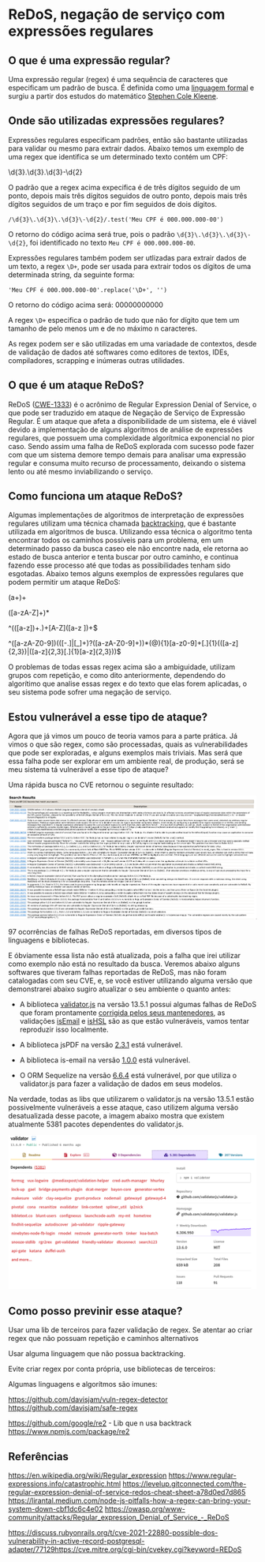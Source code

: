 # ReDoS, negação de serviço com expressões regulares

## O que é uma expressão regular?

Uma expressão regular (regex) é uma sequência de caracteres que especificam um padrão de busca. É definida como uma [linguagem formal](https://pt.wikipedia.org/wiki/Linguagem_formal) e surgiu a partir dos estudos do matemático [Stephen Cole Kleene](https://pt.wikipedia.org/wiki/Stephen_Kleene).
## Onde são utilizadas expressões regulares?

Expressões regulares especificam padrões, então são bastante utilizadas para validar ou mesmo para extrair dados. Abaixo temos um exemplo de uma regex que identifica se um determinado texto contém um CPF:

\d{3}\.\d{3}\.\d{3}\-\d{2}

O padrão que a regex acima expecifica é de três dígitos seguido de um ponto, depois mais três dígitos seguidos de outro ponto, depois mais três dígitos seguidos de um traço e por fim seguidos de dois dígitos.

```
/\d{3}\.\d{3}\.\d{3}\-\d{2}/.test('Meu CPF é 000.000.000-00')
```

O retorno do código acima será true, pois o padrão `\d{3}\.\d{3}\.\d{3}\-\d{2}`, foi identificado no texto `Meu CPF é 000.000.000-00`.

Expressões regulares também podem ser utlizadas para extrair dados de um texto, a regex `\D+`, pode ser usada para extrair todos os dígitos de uma determinada string, da seguinte forma:

```
'Meu CPF é 000.000.000-00'.replace('\D+', '')
```

O retorno do código acima será: 00000000000

A regex `\D+` especifica o padrão de tudo que não for dígito que tem um tamanho de pelo menos um e de no máximo n caracteres.

As regex podem ser e são utilizadas em uma variadade de contextos, desde de validação de dados até softwares como editores de textos, IDEs, compiladores, scrapping e inúmeras outras utilidades.

## O que é um ataque ReDoS?

ReDoS ([CWE-1333](https://cwe.mitre.org/data/definitions/1333.html)) é o acrônimo de Regular Expression Denial of Service, o que pode ser traduzido em ataque de Negação de Serviço de Expressão Regular.
É um ataque que afeta a disponibilidade de um sistema, ele é viável devido a implementação de alguns algoritmos de análise de expressões regulares, 
que possuem uma complexidade algorítmica exponencial no pior caso. Sendo assim uma falha de ReDoS explorada com sucesso pode fazer com que um
sistema demore tempo demais para analisar uma expressão regular e consuma muito recurso de processamento, deixando o sistema lento ou até mesmo 
inviabilizando o serviço.

## Como funciona um ataque ReDoS?

Algumas implementações de algoritmos de interpretação de expressões regulares utilizam uma técnica chamada [backtracking](https://pt.wikipedia.org/wiki/Backtracking), que é bastante utilizada
em algoritmos de busca. Utilizando essa técnica o algoritmo tenta encontrar todos os caminhos possíveis para um problema, em um determinado passo da busca caseo ele não encontre nada, ele retorna ao estado de busca anterior e
tenta buscar por outro caminho, e continua fazendo esse processo até que todas as possibilidades tenham sido esgotadas. Abaixo temos alguns exemplos de expressões regulares que podem permitir um ataque ReDoS:

(a+)+

([a-zA-Z]+)*

^(([a-z])+.)+[A-Z]([a-z ])+$

^([a-zA-Z0-9])(([\-.]|[_]+)?([a-zA-Z0-9]+))*(@){1}[a-z0-9]+[.]{1}(([a-z]{2,3})|([a-z]{2,3}[.]{1}[a-z]{2,3}))$

O problemas de todas essas regex acima são a ambiguidade, utilizam grupos com repetição, e como dito anteriormente, dependendo do algorítimo que analise essas regex e do texto que elas forem aplicadas, o seu sistema pode sofrer uma negação de serviço. 

## Estou vulnerável a esse tipo de ataque?

Agora que já vimos um pouco de teoria vamos para a parte prática. Já vimos o que são regex, como são processadas, quais as vulnerabilidades que pode ser exploradas, e alguns exemplos mais triviais. Mas será que essa falha pode ser explorar em um ambiente real, de produção, será se meu sistema tá vulnerável a esse tipo de ataque? 

Uma rápida busca no CVE retornou o seguinte resultado:

![](./images/search_result_cve_redos.png)

97 ocorrências de falhas ReDoS reportadas, em diversos tipos de linguagens e bibliotecas.

E óbviamente essa lista não estã atualizada, pois a falha que irei utilizar como exemplo não está no resultado da busca. Veremos abaixo alguns softwares que tiveram falhas reportadas de ReDoS, mas não foram catalogadas com seu CVE, e, se você estiver utilizando  alguma versão que demonstrarei abaixo sugiro atualizar o seu ambiente o quanto antes:

* A biblioteca [validator.js](https://www.npmjs.com/package/validator) na versão 13.5.1 possui algumas falhas de ReDoS que foram prontamente [corrigida pelos seus mantenedores](https://github.com/validatorjs/validator.js/pull/1651), as validações [isEmail](https://github.com/validatorjs/validator.js/issues/1597) e [isHSL](https://github.com/validatorjs/validator.js/issues/1598) são as que estão vulneráveis, vamos tentar reproduzir isso localmente.

* A biblioteca jsPDF na versão [2.3.1](https://github.com/parallax/jsPDF/commit/d8bb3b39efcd129994f7a3b01b632164144ec43e) está vulnerável.

* A biblioteca is-email na versão [1.0.0](https://github.com/segmentio/is-email/commit/060ecedf345729f11ad857ccaf7a915ff6797739) está vulnerável.

* O ORM Sequelize na versão [6.6.4](https://github.com/sequelize/sequelize/commit/5fa695fd4f81faeae3528bf4aae519dfd1e5b1ae) está vulnerável, por que utiliza o validator.js para fazer a validação de dados em seus modelos.

Na verdade, todas as libs que utilizarem o validator.js na versão 13.5.1 estão possivelmente vulneráveis a esse ataque, caso utilizem alguma versão desatualizada desse pacote, a imagem abaixo mostra que existem atualmente 5381 pacotes dependentes do validator.js.

![](./images/dependents_packages_validatorjs.png)
## Como posso previnir esse ataque?

Usar uma lib de terceiros para fazer validação de regex. Se atentar ao criar regex que não possuam repetição e caminhos alternativos

Usar alguma linguagem que não possua backtracking.

Evite criar regex por conta própria, use bibliotecas de terceiros:

Algumas linguagens e algorítmos são imunes:

https://github.com/davisjam/vuln-regex-detector
https://github.com/davisjam/safe-regex

https://github.com/google/re2 - Lib que n usa backtrack
https://www.npmjs.com/package/re2

## Referências

https://en.wikipedia.org/wiki/Regular_expression
https://www.regular-expressions.info/catastrophic.html
https://levelup.gitconnected.com/the-regular-expression-denial-of-service-redos-cheat-sheet-a78d0ed7d865
https://lirantal.medium.com/node-js-pitfalls-how-a-regex-can-bring-your-system-down-cbf1dc6c4e02
https://owasp.org/www-community/attacks/Regular_expression_Denial_of_Service_-_ReDoS

https://discuss.rubyonrails.org/t/cve-2021-22880-possible-dos-vulnerability-in-active-record-postgresql-adapter/77129https://cve.mitre.org/cgi-bin/cvekey.cgi?keyword=REDoS